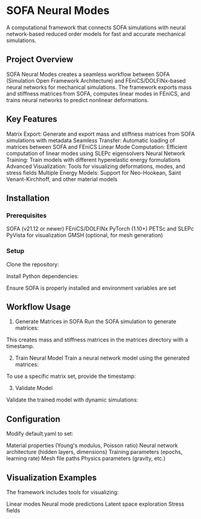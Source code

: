 # SOFA Neural Modes

A computational framework that connects SOFA simulations with neural network-based reduced order models for fast and accurate mechanical simulations.

## Project Overview

SOFA Neural Modes creates a seamless workflow between SOFA (Simulation Open Framework Architecture) and FEniCS/DOLFINx-based neural networks for mechanical simulations. The framework exports mass and stiffness matrices from SOFA, computes linear modes in FEniCS, and trains neural networks to predict nonlinear deformations.

## Key Features

Matrix Export: Generate and export mass and stiffness matrices from SOFA simulations with metadata
Seamless Transfer: Automatic loading of matrices between SOFA and FEniCS
Linear Mode Computation: Efficient computation of linear modes using SLEPc eigensolvers
Neural Network Training: Train models with different hyperelastic energy formulations
Advanced Visualization: Tools for visualizing deformations, modes, and stress fields
Multiple Energy Models: Support for Neo-Hookean, Saint Venant-Kirchhoff, and other material models

## Installation

### Prerequisites

SOFA (v21.12 or newer)
FEniCS/DOLFINx
PyTorch (1.10+)
PETSc and SLEPc
PyVista for visualization
GMSH (optional, for mesh generation)

### Setup

Clone the repository:

Install Python dependencies:

Ensure SOFA is properly installed and environment variables are set

## Workflow Usage

1. Generate Matrices in SOFA
Run the SOFA simulation to generate matrices:

This creates mass and stiffness matrices in the matrices directory with a timestamp.

2. Train Neural Model
Train a neural network model using the generated matrices:

To use a specific matrix set, provide the timestamp:

3. Validate Model

Validate the trained model with dynamic simulations:

## Configuration

Modify default.yaml to set:

Material properties (Young's modulus, Poisson ratio)
Neural network architecture (hidden layers, dimensions)
Training parameters (epochs, learning rate)
Mesh file paths
Physics parameters (gravity, etc.)

## Visualization Examples

The framework includes tools for visualizing:

Linear modes
Neural mode predictions
Latent space exploration
Stress fields

